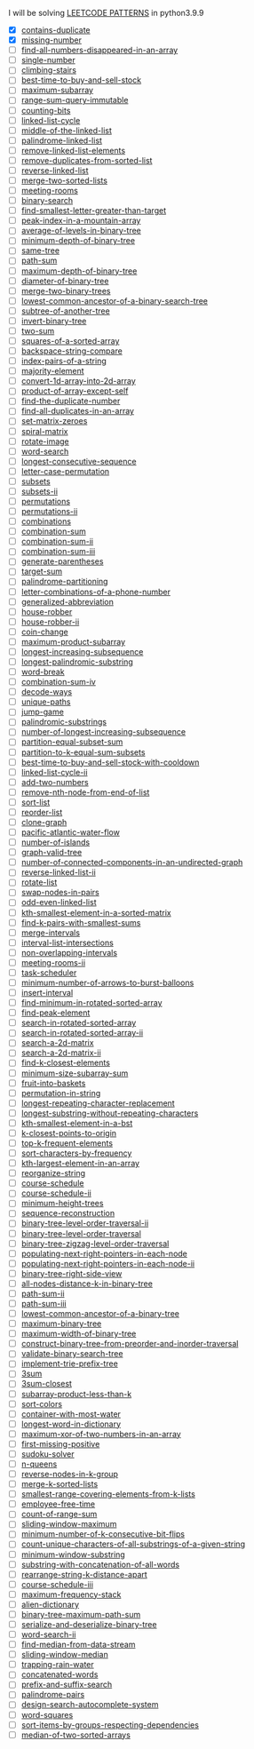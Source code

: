 I will be solving [LEETCODE PATTERNS](https://seanprashad.com/leetcode-patterns/) in python3.9.9

- [x] [contains-duplicate](https://leetcode.com/problems/contains-duplicate/)
- [x] [missing-number](https://leetcode.com/problems/missing-number/)
- [ ] [find-all-numbers-disappeared-in-an-array](https://leetcode.com/problems/find-all-numbers-disappeared-in-an-array/)
- [ ] [single-number](https://leetcode.com/problems/single-number/)
- [ ] [climbing-stairs](https://leetcode.com/problems/climbing-stairs/)
- [ ] [best-time-to-buy-and-sell-stock](https://leetcode.com/problems/best-time-to-buy-and-sell-stock/)
- [ ] [maximum-subarray](https://leetcode.com/problems/maximum-subarray/)
- [ ] [range-sum-query-immutable](https://leetcode.com/problems/range-sum-query-immutable/)
- [ ] [counting-bits](https://leetcode.com/problems/counting-bits/)
- [ ] [linked-list-cycle](https://leetcode.com/problems/linked-list-cycle/)
- [ ] [middle-of-the-linked-list](https://leetcode.com/problems/middle-of-the-linked-list/)
- [ ] [palindrome-linked-list](https://leetcode.com/problems/palindrome-linked-list/)
- [ ] [remove-linked-list-elements](https://leetcode.com/problems/remove-linked-list-elements/)
- [ ] [remove-duplicates-from-sorted-list](https://leetcode.com/problems/remove-duplicates-from-sorted-list/)
- [ ] [reverse-linked-list](https://leetcode.com/problems/reverse-linked-list/)
- [ ] [merge-two-sorted-lists](https://leetcode.com/problems/merge-two-sorted-lists/)
- [ ] [meeting-rooms](https://leetcode.com/problems/meeting-rooms/)
- [ ] [binary-search](https://leetcode.com/problems/binary-search/)
- [ ] [find-smallest-letter-greater-than-target](https://leetcode.com/problems/find-smallest-letter-greater-than-target/)
- [ ] [peak-index-in-a-mountain-array](https://leetcode.com/problems/peak-index-in-a-mountain-array/)
- [ ] [average-of-levels-in-binary-tree](https://leetcode.com/problems/average-of-levels-in-binary-tree/)
- [ ] [minimum-depth-of-binary-tree](https://leetcode.com/problems/minimum-depth-of-binary-tree/)
- [ ] [same-tree](https://leetcode.com/problems/same-tree/)
- [ ] [path-sum](https://leetcode.com/problems/path-sum/)
- [ ] [maximum-depth-of-binary-tree](https://leetcode.com/problems/maximum-depth-of-binary-tree/)
- [ ] [diameter-of-binary-tree](https://leetcode.com/problems/diameter-of-binary-tree/)
- [ ] [merge-two-binary-trees](https://leetcode.com/problems/merge-two-binary-trees/)
- [ ] [lowest-common-ancestor-of-a-binary-search-tree](https://leetcode.com/problems/lowest-common-ancestor-of-a-binary-search-tree/)
- [ ] [subtree-of-another-tree](https://leetcode.com/problems/subtree-of-another-tree/)
- [ ] [invert-binary-tree](https://leetcode.com/problems/invert-binary-tree/)
- [ ] [two-sum](https://leetcode.com/problems/two-sum/)
- [ ] [squares-of-a-sorted-array](https://leetcode.com/problems/squares-of-a-sorted-array/)
- [ ] [backspace-string-compare](https://leetcode.com/problems/backspace-string-compare/)
- [ ] [index-pairs-of-a-string](https://leetcode.com/problems/index-pairs-of-a-string/)
- [ ] [majority-element](https://leetcode.com/problems/majority-element/)
- [ ] [convert-1d-array-into-2d-array](https://leetcode.com/problems/convert-1d-array-into-2d-array/)
- [ ] [product-of-array-except-self](https://leetcode.com/problems/product-of-array-except-self/)
- [ ] [find-the-duplicate-number](https://leetcode.com/problems/find-the-duplicate-number/)
- [ ] [find-all-duplicates-in-an-array](https://leetcode.com/problems/find-all-duplicates-in-an-array/)
- [ ] [set-matrix-zeroes](https://leetcode.com/problems/set-matrix-zeroes/)
- [ ] [spiral-matrix](https://leetcode.com/problems/spiral-matrix/)
- [ ] [rotate-image](https://leetcode.com/problems/rotate-image/)
- [ ] [word-search](https://leetcode.com/problems/word-search/)
- [ ] [longest-consecutive-sequence](https://leetcode.com/problems/longest-consecutive-sequence/)
- [ ] [letter-case-permutation](https://leetcode.com/problems/letter-case-permutation/)
- [ ] [subsets](https://leetcode.com/problems/subsets/)
- [ ] [subsets-ii](https://leetcode.com/problems/subsets-ii/)
- [ ] [permutations](https://leetcode.com/problems/permutations/)
- [ ] [permutations-ii](https://leetcode.com/problems/permutations-ii/)
- [ ] [combinations](https://leetcode.com/problems/combinations/)
- [ ] [combination-sum](https://leetcode.com/problems/combination-sum/)
- [ ] [combination-sum-ii](https://leetcode.com/problems/combination-sum-ii/)
- [ ] [combination-sum-iii](https://leetcode.com/problems/combination-sum-iii/)
- [ ] [generate-parentheses](https://leetcode.com/problems/generate-parentheses/)
- [ ] [target-sum](https://leetcode.com/problems/target-sum/)
- [ ] [palindrome-partitioning](https://leetcode.com/problems/palindrome-partitioning/)
- [ ] [letter-combinations-of-a-phone-number](https://leetcode.com/problems/letter-combinations-of-a-phone-number/)
- [ ] [generalized-abbreviation](https://leetcode.com/problems/generalized-abbreviation/)
- [ ] [house-robber](https://leetcode.com/problems/house-robber/)
- [ ] [house-robber-ii](https://leetcode.com/problems/house-robber-ii/)
- [ ] [coin-change](https://leetcode.com/problems/coin-change/)
- [ ] [maximum-product-subarray](https://leetcode.com/problems/maximum-product-subarray/)
- [ ] [longest-increasing-subsequence](https://leetcode.com/problems/longest-increasing-subsequence/)
- [ ] [longest-palindromic-substring](https://leetcode.com/problems/longest-palindromic-substring/)
- [ ] [word-break](https://leetcode.com/problems/word-break/)
- [ ] [combination-sum-iv](https://leetcode.com/problems/combination-sum-iv/)
- [ ] [decode-ways](https://leetcode.com/problems/decode-ways/)
- [ ] [unique-paths](https://leetcode.com/problems/unique-paths/)
- [ ] [jump-game](https://leetcode.com/problems/jump-game/)
- [ ] [palindromic-substrings](https://leetcode.com/problems/palindromic-substrings/)
- [ ] [number-of-longest-increasing-subsequence](https://leetcode.com/problems/number-of-longest-increasing-subsequence/)
- [ ] [partition-equal-subset-sum](https://leetcode.com/problems/partition-equal-subset-sum/)
- [ ] [partition-to-k-equal-sum-subsets](https://leetcode.com/problems/partition-to-k-equal-sum-subsets/)
- [ ] [best-time-to-buy-and-sell-stock-with-cooldown](https://leetcode.com/problems/best-time-to-buy-and-sell-stock-with-cooldown/)
- [ ] [linked-list-cycle-ii](https://leetcode.com/problems/linked-list-cycle-ii/)
- [ ] [add-two-numbers](https://leetcode.com/problems/add-two-numbers/)
- [ ] [remove-nth-node-from-end-of-list](https://leetcode.com/problems/remove-nth-node-from-end-of-list/)
- [ ] [sort-list](https://leetcode.com/problems/sort-list/)
- [ ] [reorder-list](https://leetcode.com/problems/reorder-list/)
- [ ] [clone-graph](https://leetcode.com/problems/clone-graph/)
- [ ] [pacific-atlantic-water-flow](https://leetcode.com/problems/pacific-atlantic-water-flow/)
- [ ] [number-of-islands](https://leetcode.com/problems/number-of-islands/)
- [ ] [graph-valid-tree](https://leetcode.com/problems/graph-valid-tree/)
- [ ] [number-of-connected-components-in-an-undirected-graph](https://leetcode.com/problems/number-of-connected-components-in-an-undirected-graph/)
- [ ] [reverse-linked-list-ii](https://leetcode.com/problems/reverse-linked-list-ii/)
- [ ] [rotate-list](https://leetcode.com/problems/rotate-list/)
- [ ] [swap-nodes-in-pairs](https://leetcode.com/problems/swap-nodes-in-pairs/)
- [ ] [odd-even-linked-list](https://leetcode.com/problems/odd-even-linked-list/)
- [ ] [kth-smallest-element-in-a-sorted-matrix](https://leetcode.com/problems/kth-smallest-element-in-a-sorted-matrix/)
- [ ] [find-k-pairs-with-smallest-sums](https://leetcode.com/problems/find-k-pairs-with-smallest-sums/)
- [ ] [merge-intervals](https://leetcode.com/problems/merge-intervals/)
- [ ] [interval-list-intersections](https://leetcode.com/problems/interval-list-intersections/)
- [ ] [non-overlapping-intervals](https://leetcode.com/problems/non-overlapping-intervals/)
- [ ] [meeting-rooms-ii](https://leetcode.com/problems/meeting-rooms-ii/)
- [ ] [task-scheduler](https://leetcode.com/problems/task-scheduler/)
- [ ] [minimum-number-of-arrows-to-burst-balloons](https://leetcode.com/problems/minimum-number-of-arrows-to-burst-balloons/)
- [ ] [insert-interval](https://leetcode.com/problems/insert-interval/)
- [ ] [find-minimum-in-rotated-sorted-array](https://leetcode.com/problems/find-minimum-in-rotated-sorted-array/)
- [ ] [find-peak-element](https://leetcode.com/problems/find-peak-element/)
- [ ] [search-in-rotated-sorted-array](https://leetcode.com/problems/search-in-rotated-sorted-array/)
- [ ] [search-in-rotated-sorted-array-ii](https://leetcode.com/problems/search-in-rotated-sorted-array-ii/)
- [ ] [search-a-2d-matrix](https://leetcode.com/problems/search-a-2d-matrix/)
- [ ] [search-a-2d-matrix-ii](https://leetcode.com/problems/search-a-2d-matrix-ii/)
- [ ] [find-k-closest-elements](https://leetcode.com/problems/find-k-closest-elements/)
- [ ] [minimum-size-subarray-sum](https://leetcode.com/problems/minimum-size-subarray-sum/)
- [ ] [fruit-into-baskets](https://leetcode.com/problems/fruit-into-baskets/)
- [ ] [permutation-in-string](https://leetcode.com/problems/permutation-in-string/)
- [ ] [longest-repeating-character-replacement](https://leetcode.com/problems/longest-repeating-character-replacement/)
- [ ] [longest-substring-without-repeating-characters](https://leetcode.com/problems/longest-substring-without-repeating-characters/)
- [ ] [kth-smallest-element-in-a-bst](https://leetcode.com/problems/kth-smallest-element-in-a-bst/)
- [ ] [k-closest-points-to-origin](https://leetcode.com/problems/k-closest-points-to-origin/)
- [ ] [top-k-frequent-elements](https://leetcode.com/problems/top-k-frequent-elements/)
- [ ] [sort-characters-by-frequency](https://leetcode.com/problems/sort-characters-by-frequency/)
- [ ] [kth-largest-element-in-an-array](https://leetcode.com/problems/kth-largest-element-in-an-array/)
- [ ] [reorganize-string](https://leetcode.com/problems/reorganize-string/)
- [ ] [course-schedule](https://leetcode.com/problems/course-schedule/)
- [ ] [course-schedule-ii](https://leetcode.com/problems/course-schedule-ii/)
- [ ] [minimum-height-trees](https://leetcode.com/problems/minimum-height-trees/)
- [ ] [sequence-reconstruction](https://leetcode.com/problems/sequence-reconstruction/)
- [ ] [binary-tree-level-order-traversal-ii](https://leetcode.com/problems/binary-tree-level-order-traversal-ii/)
- [ ] [binary-tree-level-order-traversal](https://leetcode.com/problems/binary-tree-level-order-traversal/)
- [ ] [binary-tree-zigzag-level-order-traversal](https://leetcode.com/problems/binary-tree-zigzag-level-order-traversal/)
- [ ] [populating-next-right-pointers-in-each-node](https://leetcode.com/problems/populating-next-right-pointers-in-each-node/)
- [ ] [populating-next-right-pointers-in-each-node-ii](https://leetcode.com/problems/populating-next-right-pointers-in-each-node-ii/)
- [ ] [binary-tree-right-side-view](https://leetcode.com/problems/binary-tree-right-side-view/)
- [ ] [all-nodes-distance-k-in-binary-tree](https://leetcode.com/problems/all-nodes-distance-k-in-binary-tree/)
- [ ] [path-sum-ii](https://leetcode.com/problems/path-sum-ii/)
- [ ] [path-sum-iii](https://leetcode.com/problems/path-sum-iii/)
- [ ] [lowest-common-ancestor-of-a-binary-tree](https://leetcode.com/problems/lowest-common-ancestor-of-a-binary-tree/)
- [ ] [maximum-binary-tree](https://leetcode.com/problems/maximum-binary-tree/)
- [ ] [maximum-width-of-binary-tree](https://leetcode.com/problems/maximum-width-of-binary-tree/)
- [ ] [construct-binary-tree-from-preorder-and-inorder-traversal](https://leetcode.com/problems/construct-binary-tree-from-preorder-and-inorder-traversal/)
- [ ] [validate-binary-search-tree](https://leetcode.com/problems/validate-binary-search-tree/)
- [ ] [implement-trie-prefix-tree](https://leetcode.com/problems/implement-trie-prefix-tree/)
- [ ] [3sum](https://leetcode.com/problems/3sum/)
- [ ] [3sum-closest](https://leetcode.com/problems/3sum-closest/)
- [ ] [subarray-product-less-than-k](https://leetcode.com/problems/subarray-product-less-than-k/)
- [ ] [sort-colors](https://leetcode.com/problems/sort-colors/)
- [ ] [container-with-most-water](https://leetcode.com/problems/container-with-most-water/)
- [ ] [longest-word-in-dictionary](https://leetcode.com/problems/longest-word-in-dictionary/)
- [ ] [maximum-xor-of-two-numbers-in-an-array](https://leetcode.com/problems/maximum-xor-of-two-numbers-in-an-array/)
- [ ] [first-missing-positive](https://leetcode.com/problems/first-missing-positive/)
- [ ] [sudoku-solver](https://leetcode.com/problems/sudoku-solver/)
- [ ] [n-queens](https://leetcode.com/problems/n-queens/)
- [ ] [reverse-nodes-in-k-group](https://leetcode.com/problems/reverse-nodes-in-k-group/)
- [ ] [merge-k-sorted-lists](https://leetcode.com/problems/merge-k-sorted-lists/)
- [ ] [smallest-range-covering-elements-from-k-lists](https://leetcode.com/problems/smallest-range-covering-elements-from-k-lists/)
- [ ] [employee-free-time](https://leetcode.com/problems/employee-free-time/)
- [ ] [count-of-range-sum](https://leetcode.com/problems/count-of-range-sum/)
- [ ] [sliding-window-maximum](https://leetcode.com/problems/sliding-window-maximum/)
- [ ] [minimum-number-of-k-consecutive-bit-flips](https://leetcode.com/problems/minimum-number-of-k-consecutive-bit-flips/)
- [ ] [count-unique-characters-of-all-substrings-of-a-given-string](https://leetcode.com/problems/)
- [ ] [minimum-window-substring](https://leetcode.com/problems/minimum-window-substring/)
- [ ] [substring-with-concatenation-of-all-words](https://leetcode.com/problems/substring-with-concatenation-of-all-words/)
- [ ] [rearrange-string-k-distance-apart](https://leetcode.com/problems/rearrange-string-k-distance-apart/)
- [ ] [course-schedule-iii](https://leetcode.com/problems/course-schedule-iii/)
- [ ] [maximum-frequency-stack](https://leetcode.com/problems/maximum-frequency-stack/)
- [ ] [alien-dictionary](https://leetcode.com/problems/alien-dictionary/)
- [ ] [binary-tree-maximum-path-sum](https://leetcode.com/problems/binary-tree-maximum-path-sum/)
- [ ] [serialize-and-deserialize-binary-tree](https://leetcode.com/problems/serialize-and-deserialize-binary-tree/)
- [ ] [word-search-ii](https://leetcode.com/problems/word-search-ii/)
- [ ] [find-median-from-data-stream](https://leetcode.com/problems/find-median-from-data-stream/)
- [ ] [sliding-window-median](https://leetcode.com/problems/sliding-window-median/)
- [ ] [trapping-rain-water](https://leetcode.com/problems/trapping-rain-water/)
- [ ] [concatenated-words](https://leetcode.com/problems/concatenated-words/)
- [ ] [prefix-and-suffix-search](https://leetcode.com/problems/prefix-and-suffix-search/)
- [ ] [palindrome-pairs](https://leetcode.com/problems/palindrome-pairs/)
- [ ] [design-search-autocomplete-system](https://leetcode.com/problems/design-search-autocomplete-system/)
- [ ] [word-squares](https://leetcode.com/problems/word-squares/)
- [ ] [sort-items-by-groups-respecting-dependencies](https://leetcode.com/problems/sort-items-by-groups-respecting-dependencies/)
- [ ] [median-of-two-sorted-arrays](https://leetcode.com/problems/median-of-two-sorted-arrays/)
